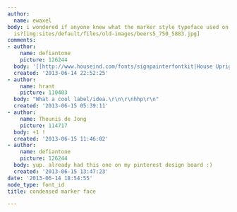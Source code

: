 ```yaml
---
author:
  name: ewaxel
body: i wondered if anyone knew what the marker style typeface used on these labels
  is?[img:sites/default/files/old-images/beers5_750_5883.jpg]
comments:
- author:
    name: defiantone
    picture: 126244
  body: '[[http://www.houseind.com/fonts/signpainterfontkit|House Upright]]'
  created: '2013-06-14 22:52:25'
- author:
    name: hrant
    picture: 110403
  body: "What a cool label/idea.\r\n\r\nhhp\r\n"
  created: '2013-06-15 05:39:11'
- author:
    name: Theunis de Jong
    picture: 114717
  body: +1 !
  created: '2013-06-15 11:46:02'
- author:
    name: defiantone
    picture: 126244
  body: yup. already had this one on my pinterest design board :)
  created: '2013-06-15 13:47:23'
date: '2013-06-14 18:54:55'
node_type: font_id
title: condensed marker face

---
```

